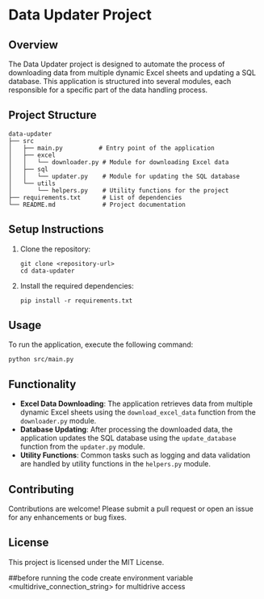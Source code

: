 # Data Updater Project

## Overview
The Data Updater project is designed to automate the process of downloading data from multiple dynamic Excel sheets and updating a SQL database. This application is structured into several modules, each responsible for a specific part of the data handling process.

## Project Structure
```
data-updater
├── src
│   ├── main.py          # Entry point of the application
│   ├── excel
│   │   └── downloader.py # Module for downloading Excel data
│   ├── sql
│   │   └── updater.py    # Module for updating the SQL database
│   └── utils
│       └── helpers.py    # Utility functions for the project
├── requirements.txt      # List of dependencies
└── README.md             # Project documentation
```

## Setup Instructions
1. Clone the repository:
   ```
   git clone <repository-url>
   cd data-updater
   ```

2. Install the required dependencies:
   ```
   pip install -r requirements.txt
   ```

## Usage
To run the application, execute the following command:
```
python src/main.py
```

## Functionality
- **Excel Data Downloading**: The application retrieves data from multiple dynamic Excel sheets using the `download_excel_data` function from the `downloader.py` module.
- **Database Updating**: After processing the downloaded data, the application updates the SQL database using the `update_database` function from the `updater.py` module.
- **Utility Functions**: Common tasks such as logging and data validation are handled by utility functions in the `helpers.py` module.

## Contributing
Contributions are welcome! Please submit a pull request or open an issue for any enhancements or bug fixes.

## License
This project is licensed under the MIT License.


##before running the code create environment variable <multidrive_connection_string> for multidrive access 